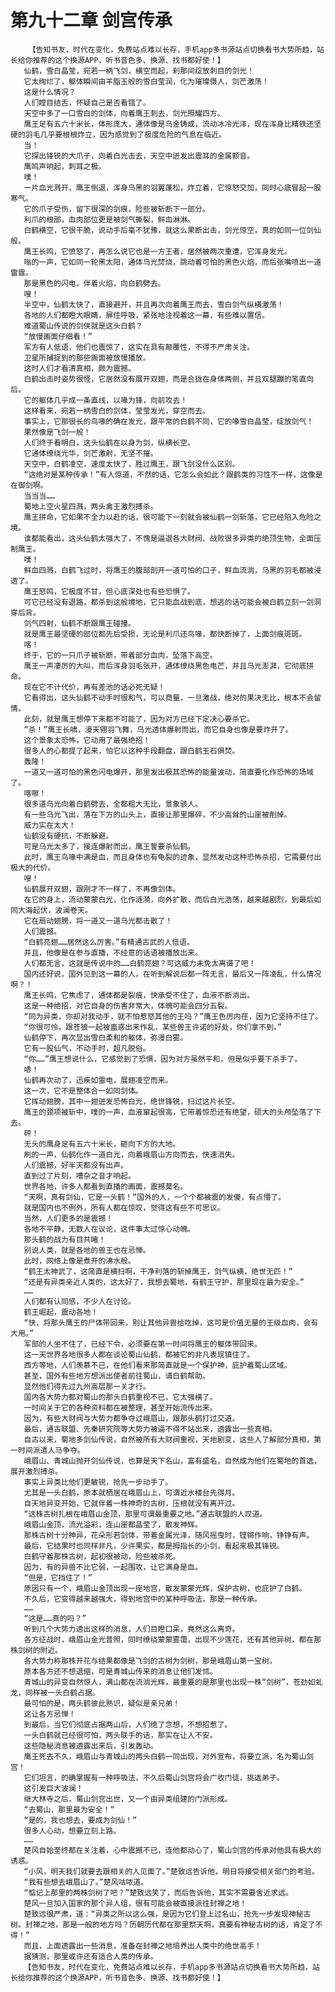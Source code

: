 # 第九十二章 剑宫传承
        【告知书友，时代在变化，免费站点难以长存，手机app多书源站点切换看书大势所趋，站长给你推荐的这个换源APP，听书音色多、换源、找书都好使！】
       仙鹤，雪白晶莹，宛若一柄飞剑，横空而起，刹那间绽放刺目的剑光！
       它太绚烂了，躯体瞬间由羊脂玉般的雪白莹润，化为璀璨慑人，剑芒激荡！
       这是什么情况？
       人们瞠目结舌，怀疑自己是否看错了。
       天空中多了一口雪白的剑体，向着鹰王刺去，剑光照耀四方。
       鹰王足有五六十米长，体形庞大，通体像是乌金铸成，流动冰冷光泽，现在浑身比精铁还坚硬的羽毛几乎要根根炸立，因为感觉到了极度危险的气息在临近。
       当！
       它探出锋锐的大爪子，向着白光击去，天空中迸发出震耳的金属颤音。
       鹰鸣声响起，刺耳之极。
       噗！
       一片血光溅开，鹰王倒退，浑身乌黑的羽翼蓬松，炸立着，它惊怒交加，同时心底冒起一股寒气。
       它的爪子受伤，留下很深的剑痕，险些被斩断下一部分。
       利爪的根部，血肉部位更是被剑气撕裂，鲜血淋淋。
       白鹤横空，它很干脆，说动手后毫不犹豫，就这么果断出击，剑光惊空，真的如同一位剑仙般。
       鹰王长鸣，它愤怒了，再怎么说它也是一方王者，居然被两次重遭，它浑身发光。
       嗡的一声，它如同一轮黑太阳，通体乌光焚烧，跳动着可怕的黑色火焰，而后张嘴喷出一道雷霆。
       那是黑色的闪电，伴着火焰，向白鹤劈去。
       嗖！
       半空中，仙鹤太快了，直接避开，并且再次向着鹰王而去，雪白剑气纵横激荡！
       各地的人们都瞪大眼睛，屏住呼吸，紧张地注视着这一幕，有些难以置信。
       难道蜀山传说的剑侠就是这头白鹤？
       “放慢画面仔细看！”
       军方有人低语，他们也震惊了，这实在具有颠覆性，不得不严肃关注。
       卫星所捕捉到的那些画面被放慢播放。
       这时人们才看清真相，颇为震撼。
       白鹤出击时姿势很怪，它居然没有展开双翅，而是合拢在身体两侧，并且双腿蹦的笔直向后。
       它的躯体几乎成一条直线，以喙为锋，向前攻去！
       这样看来，宛若一柄雪白的剑体，莹莹发光，穿空而去。
       事实上，它那很长的鸟喙的确在发光，跟平常的白鹤不同，它的喙雪白晶莹，绽放剑气！
       果然像是飞剑一般！
       人们终于看明白，这头仙鹤在以身为剑，纵横长空。
       它通体缭绕光华，剑芒激射，无坚不摧。
       天空中，白鹤凌空，速度太快了，胜过鹰王，跟飞剑没什么区别。
       “这绝对是某种传承！”有人惊道，不然的话，它怎么会如此？跟鹤类的习性不一样，这像是在御剑啊。
       当当当……
       蜀地上空火星四溅，两头禽王激烈搏杀。
       鹰王拼命，它如果不全力以赴的话，很可能下一刻就会被仙鹤一剑斩落，它已经陷入危险之境。
       谁都能看出，这头仙鹤太强大了，不愧是逼退各大财阀、战败很多异类的绝顶生物，全面压制鹰王。
       噗！
       鲜血四溅，白鹤飞过时，将鹰王的腹部剖开一道可怕的口子，鲜血流淌，乌黑的羽毛都被浸透了。
       鹰王怒鸣，它极度不甘，但心底深处也有些恐惧了。
       可它已经没有退路，都杀到这般境地，它只能血战到底，想逃的话可能会被白鹤立刻一剑洞穿后背。
       剑气四射，仙鹤不断跟鹰王碰撞。
       就是鹰王最坚硬的部位都先后受损，无论是利爪还鸟喙，都快断掉了，上面剑痕斑斑。
       喀！
       终于，它的一只爪子被斩断，带着部分血肉，坠落下高空。
       鹰王一声凄厉的大叫，而后浑身羽毛张开，通体缭绕黑色电芒，并且乌光澎湃，它彻底拼命。
       现在它不计代价，再有差池的话必死无疑！
       它看得出，这头仙鹤不动手时很和气，可以商量，一旦激战，绝对的果决无比，根本不会留情。
       此刻，就是鹰王想停下来都不可能了，因为对方已经下定决心要杀它。
       “杀！”鹰王长啸，漫天翎羽飞舞，乌光透体爆射而出，而它自身也像是要炸开了。
       这个景象太恐怖，它动用了最强绝招！
       很多人的心都提了起来，怕它以这种手段翻盘，跟白鹤玉石俱焚。
       轰隆！
       一道又一道可怕的黑色闪电爆开，那里发出极其恐怖的能量波动，简直要化作恐怖的场域了。
       喀嚓！
       很多道乌光向着白鹤劈去，全都粗大无比，景象骇人。
       有一些乌光飞出，落在下方的山头上，直接让那里爆碎，不少高耸的山崖被削掉。
       威力实在太大！
       仙鹤没有硬抗，不断躲避。
       可是乌光太多了，接连爆射而出，鹰王誓要杀仙鹤。
       此时，鹰王鸟喙中满是血，而且身体也有龟裂的迹象，显然发动这种恐怖杀招，它需要付出极大的代价。
       嗖！
       仙鹤展开双翅，跟刚才不一样了，不再像剑体。
       在它的身上，流动蒙蒙白光，化作涟漪，向外扩散，而后白光浩荡，越来越剧烈，到最后如同大海起伏，波澜卷天。
       它在扇动翅膀，将一道又一道乌光都击散了！
       人们震撼。
       “白鹤亮翅……居然这么厉害。”有精通古武的人低语。
       并且，他像是在参与直播，不经意的话语被播放出来。
       人们都无言，这就是传说中的……白鹤亮翅？可这威力未免太离谱了吧！
       国内还好说，国外见到这一幕的人，在听到解说后都一阵无言，最后又一阵凌乱，什么情况啊？！
       鹰王长鸣，它焦虑了，通体都是裂痕，快承受不住了，血液不断淌出。
       这是一种绝招，对它自身的伤害非常大，体魄可能会四分五裂。
       “同为异类，你却对我动手，就不怕惹怒其他的王吗？”鹰王色厉内荏，因为它坚持不住了。
       “你很可怜，跟苍狼一起被蛊惑出来作乱，某些兽王许诺的好处，你们拿不到。”
       仙鹤停下，再次显出雪白柔和的躯体，弥漫白雾。
       它有一股仙气，不动手时，超凡脱俗。
       “你……”鹰王想说什么，它感觉到了恐惧，因为对方虽然平和，但是似乎要下杀手了。
       哧！
       仙鹤再次动了，迅疾如雷电，展翅凌空而来。
       这一次，它不是整体合一如同剑体。
       它挥动翅膀，其中一翅迸发恐怖白光，绝世锋锐，扫过这片长空。
       鹰王的颈项被斩中，噗的一声，血液窜起很高，它带着惊恐还有绝望，硕大的头颅坠落了下去。
       砰！
       无头的鹰身足有五六十米长，砸向下方的大地。
       刷的一声，仙鹤化作一道白光，向着峨眉山方向而去，快速消失。
       人们震撼，好半天都没有出声。
       直到过了片刻，嘈杂之音才响起。
       世界各地，许多人都看到直播的画面，震撼莫名。
       “天啊，真有剑仙，它是一头鹤！”国外的人，一个个都被震的发傻，有点懵了。
       就是国内也不例外，所有人都在惊叹，觉得这有些不可思议。
       当然，人们更多的是震撼！
       各地不平静，无数人在议论，这件事太过惊心动魄。
       那头鹤的战力有目共睹！
       别说人类，就是各地的兽王也在忌惮。
       此时，网络上像是煮开的沸水般。
       “鹤王太神武了，这简直是横扫啊，干净利落的斩掉鹰王，剑气纵横，绝世无匹！”
       “还是有异类亲近人类的，这太好了，我想去蜀地，有鹤王守护，那里现在最为安全。”
       ……
       人们都有认同感，不少人在讨论。
       鹤王崛起，震动各地！
       “快，将那头鹰王的尸体带回来，别让其他异兽给吃掉，这可是价值无量的王级血肉，会有大用。”
       军部的人坐不住了，已经下令，必须要在第一时间将鹰王的躯体带回来。
       这一天世界各地很多人都在谈论蜀山仙鹤，都被它的非凡表现镇住了。
       西方等地，人们羡慕不已，在他们看来那简直就是一个保护神，庇护着蜀山区域。
       甚至，国外有些地方想派出使者前往蜀山，请白鹤帮助。
       显然他们得先过九州高层那一关才行。
       国内各大势力都对蜀山的那头白鹤重视不已，它太强横了。
       一时间关于它的各种资料都在被整理，甚至开始流传出来。
       因为，有些大财阀与大势力都争夺过峨眉山，跟那头鹤打过交道。
       最后，通古联盟、先秦研究院等大势力被逼不得不站出来，透露出一些真相。
       自古以来，蜀地多剑仙传说，自然被所有大财阀重视，天地剧变，这些人了解部分真相，第一时间派遣人马争夺。
       峨眉山、青城山抛开剑仙传说，也算是天下名山，富有盛名，自然成为他们在蜀地的首选，展开激烈搏杀。
       事实上异类比他们更敏锐，抢先一步动手了。
       尤其是一头白鹤，原本就栖居在峨眉山上，可谓近水楼台先得月。
       自天地异变开始，它就伴着一株神奇的古树，压根就没有离开过。
       “这株古树扎根在峨眉山金顶，那里可谓最重要之地。”通古联盟的人叹道。
       峨眉山金顶，流光溢彩，连山崖都晶莹了，散发神辉。
       那株古树十分神异，花朵形若剑体，带着金属光泽，随风摇曳时，铿锵作响，铮铮有声。
       最后，它结果时也同样非凡，少许果实，都是拇指长的小剑，看起来极其锋锐。
       白鹤守着那株古树，起初很被动，险些被杀死。
       因为，有的异兽不比它弱，一起围攻，让它满身是血。
       “但是，它挡住了！”
       原因只有一个，峨眉山金顶出现一座地宫，散发蒙蒙光辉，保护古树，也庇护了白鹤。
       不久后，它变得越来越强大，得到地宫中的某种呼吸法，那是一种传承。
       ……
       “这是……真的吗？”
       听到几个大势力透出这样的消息，人们目瞪口呆，竟然这么离奇。
       各方征战时，峨眉山金光普照，同时缭绕蒙蒙雾霭，出现不少莲花，还有其他异树，都在那株剑树的附近。
       各大势力称那株开花与结果都像是飞剑的古树为剑树，那是峨眉山第一宝树。
       原本各方还不想退缩，可是青城山传来的消息让他们发怵。
       青城山的异变自然惊人，满山都在流淌光辉，最重要的是那里也出现一株“剑树”，苍劲如虬龙，同样被一头白鹤占据。
       最可怕的是，两头鹤彼此熟识，疑似是亲兄弟！
       这让各方忌惮！
       到最后，当它们彻底占据两山后，人们绝了念想，不想招惹了。
       一头白鹤就已经很可怕，两头联手的话，那实在让人不安。
       这些隐秘消息被透露出来后，引发轰动。
       鹰王死去不久，峨眉山与青城山的两头白鹤一同出现，对外宣布，将要立派，名为蜀山剑宫！
       它们坦言，的确掌握有一种呼吸法，不久后蜀山剑宫将会广收门徒，挑选弟子。
       这引发巨大波澜！
       继大林寺之后，蜀山剑宫出世，又一个由异类组建的门派形成。
       “去蜀山，那里最为安全！”
       “是的，我也想去，要成为剑仙！”
       很多人心动，想要立刻上路。
       ……
       楚风自始至终都在关注着，心中震撼不已，连他都动心了，蜀山剑宫的传承对他具有极大的诱惑。
       “小风，明天我们就要去跟相关的人见面了。”楚致远告诉他，明日将接受相关部门的考验。
       “我有些想去峨眉山了。”楚风咕哝道。
       “惦记上那里的两株剑树了吧？”楚致远笑了，而后告诉他，其实不需要舍近求远。
       楚风一旦加入国家的那个异人组，很有可能会被直接派往封禅之地！
       楚致远很严肃，道：“异类之所以这么强，是因为它们登上过名山，抢先一步发现神秘古树。封禅之地，那是一般的地方吗？历朝历代都在那里祭天啊，真要有神秘古树的话，肯定了不得！”
       而且，上面透露出一些消息，准备在封禅之地培养出人类中的绝世高手！
       据猜测，那里或许还有适合人类的传承。
       【告知书友，时代在变化，免费站点难以长存，手机app多书源站点切换看书大势所趋，站长给你推荐的这个换源APP，听书音色多、换源、找书都好使！】